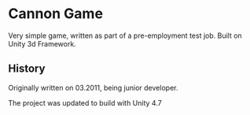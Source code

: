 # Cannon Game

Very simple game, written as part of a pre-employment test job. Built on Unity 3d Framework.

## History

Originally written on 03.2011, being junior developer.

The project was updated to build with Unity 4.7
